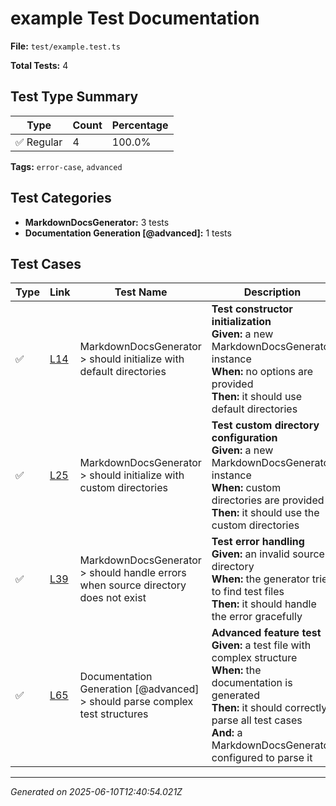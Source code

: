 # example Test Documentation

**File:** `test/example.test.ts`

**Total Tests:** 4

## Test Type Summary

| Type | Count | Percentage |
|------|--------|------------|
| ✅ Regular | 4 | 100.0% |

**Tags:** `error-case`, `advanced`

## Test Categories

- **MarkdownDocsGenerator:** 3 tests
- **Documentation Generation [@advanced]:** 1 tests

## Test Cases

| Type | Link | Test Name | Description |
|------|------|-----------|-------------|
| ✅ | [L14](https://github.com/username/tsdoc-test-docs/blob/main/src/test/example.test.ts#L14) | MarkdownDocsGenerator > should initialize with default directories | **Test constructor initialization**<br>**Given:** a new MarkdownDocsGenerator instance<br>**When:** no options are provided<br>**Then:** it should use default directories |
| ✅ | [L25](https://github.com/username/tsdoc-test-docs/blob/main/src/test/example.test.ts#L25) | MarkdownDocsGenerator > should initialize with custom directories | **Test custom directory configuration**<br>**Given:** a new MarkdownDocsGenerator instance<br>**When:** custom directories are provided<br>**Then:** it should use the custom directories |
| ✅ | [L39](https://github.com/username/tsdoc-test-docs/blob/main/src/test/example.test.ts#L39) | MarkdownDocsGenerator > should handle errors when source directory does not exist | **Test error handling**<br>**Given:** an invalid source directory<br>**When:** the generator tries to find test files<br>**Then:** it should handle the error gracefully |
| ✅ | [L65](https://github.com/username/tsdoc-test-docs/blob/main/src/test/example.test.ts#L65) | Documentation Generation [@advanced] > should parse complex test structures | **Advanced feature test**<br>**Given:** a test file with complex structure<br>**When:** the documentation is generated<br>**Then:** it should correctly parse all test cases<br>**And:** a MarkdownDocsGenerator configured to parse it |

---
*Generated on 2025-06-10T12:40:54.021Z*
